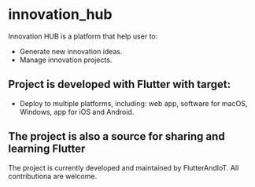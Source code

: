 # innovation_hub

Innovation HUB is a platform that help user to: 
 - Generate new innovation ideas.
 - Manage innovation projects.

## Project is developed with Flutter with target:
 - Deploy to multiple platforms, including: web app, software for macOS, Windows, app for iOS and Android.
  
## The project is also a source for sharing and learning Flutter
  
The project is currently developed and maintained by FlutterAndIoT.
All contributiona are welcome.

